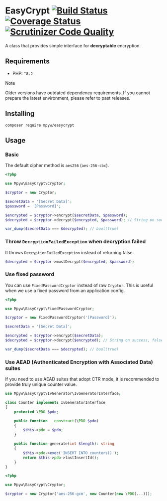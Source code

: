 # EasyCrypt [![Build Status](https://github.com/mpyw/EasyCrypt/actions/workflows/test.yml/badge.svg?branch=master)](https://github.com/mpyw/EasyCrypt/actions) [![Coverage Status](https://coveralls.io/repos/github/mpyw/EasyCrypt/badge.svg?branch=master)](https://coveralls.io/github/mpyw/EasyCrypt?branch=master) [![Scrutinizer Code Quality](https://scrutinizer-ci.com/g/mpyw/EasyCrypt/badges/quality-score.png?b=master)](https://scrutinizer-ci.com/g/mpyw/EasyCrypt/?branch=master)

A class that provides simple interface for **decryptable** encryption.

## Requirements

- PHP: `^8.2`

> [!NOTE]
> Older versions have outdated dependency requirements. If you cannot prepare the latest environment, please refer to past releases.

## Installing

```
composer require mpyw/easycrypt
```

## Usage

### Basic

The default cipher method is `aes256` (`aes-256-cbc`).

```php
<?php

use Mpyw\EasyCrypt\Cryptor;

$cryptor = new Cryptor;

$secretData = '[Secret Data]';
$password = '[Password]';

$encrypted = $cryptor->encrypt($secretData, $password);
$decrypted = $cryptor->decrypt($encrypted, $password); // String on success, false on failure.

var_dump($secretData === $decrypted); // bool(true)
```

### Throw `DecryptionFailedException` when decryption failed

It throws `DecryptionFailedException` instead of returning false.

```php
$decrypted = $cryptor->mustDecrypt($encrypted, $password);
```

### Use fixed password

You can use `FixedPasswordCryptor` instead of raw `Cryptor`.
This is useful when we use a fixed password from an application config.

```php
<?php

use Mpyw\EasyCrypt\FixedPasswordCryptor;

$cryptor = new FixedPasswordCryptor('[Password]');

$secretData = '[Secret Data]';

$encrypted = $cryptor->encrypt($secretData);
$decrypted = $cryptor->decrypt($encrypted); // String on success, false on failure.

var_dump($secretData === $decrypted); // bool(true)
```

### Use AEAD (Authenticated Encryption with Associated Data) suites

If you need to use AEAD suites that adopt CTR mode, it is recommended to provide truly unique counter value.

```php
use Mpyw\EasyCrypt\IvGenerator\IvGeneratorInterface;

class Counter implements IvGeneratorInterface
{
    protected \PDO $pdo;

    public function __construct(\PDO $pdo)
    {
        $this->pdo = $pdo;
    }

    public function generate(int $length): string
    {
        $this->pdo->exec('INSERT INTO counters()');
        return $this->pdo->lastInsertId();
    }
}
```

```php
<?php

use Mpyw\EasyCrypt\Cryptor;

$cryptor = new Cryptor('aes-256-gcm', new Counter(new \PDO(...)));
```

